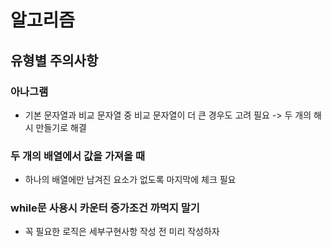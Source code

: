# 알고리즘

## 유형별 주의사항

### 아나그램

- 기본 문자열과 비교 문자열 중 비교 문자열이 더 큰 경우도 고려 필요 -> 두 개의 해시 만들기로 해결

### 두 개의 배열에서 값을 가져올 때

- 하나의 배열에만 남겨진 요소가 없도록 마지막에 체크 필요

### while문 사용시 카운터 증가조건 까먹지 말기

- 꼭 필요한 로직은 세부구현사항 작성 전 미리 작성하자
